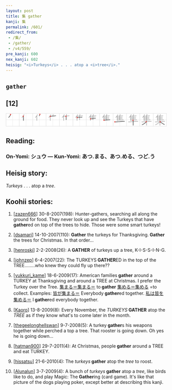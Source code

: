 ```yaml
---
layout: post
title: 集 gather
kanji: 集
permalink: /601/
redirect_from:
 - /集/
 - /gather/
 - /v4/559/
pre_kanji: 600
nex_kanji: 602
heisig: "<i>Turkeys</i> . . . atop a <i>tree</i>."
---
```


## `gather`

## [12]

<div class="stroke"><img src="../images/E99B86.png" /></div>

## Reading:

### On-Yomi: シュウ &mdash; Kun-Yomi: あつ.まる、あつ.める、つど.う

## Heisig story:

<i>Turkeys</i> . . . atop a <i>tree</i>.

## Koohii stories:

1) [<a href="http://kanji.koohii.com/profile/zazen666">zazen666</a>] 30-8-2007(198): Hunter-gathers, searching all along the ground for food. They never look up and see the Turkeys that have<strong> gather</strong>ed on top of the trees to hide. Those were some smart turkeys!

2) [<a href="http://kanji.koohii.com/profile/dsamari">dsamari</a>] 14-10-2007(110): <strong>Gather</strong> the turkeys for Thanksgiving.<strong> Gather</strong> the trees for Christmas. In that order...

3) [<a href="http://kanji.koohii.com/profile/henroski">henroski</a>] 2-2-2008(26): A<strong> GATHER</strong> of turkeys up a tree, K-I-S-S-I-N-G.

4) [<a href="http://kanji.koohii.com/profile/johnzep">johnzep</a>] 6-4-2007(22): The TURKEYS<strong> GATHER</strong>ED in the top of the TREE........who knew they could fly up there??

5) [<a href="http://kanji.koohii.com/profile/yukkuri_kame">yukkuri_kame</a>] 18-6-2009(17): American families<strong> gather</strong> around a TURKEY at Thanksgiving and around a TREE at Christmas. I prefer the Turkey over the Tree. <a href="http://google.com/#q=集まる＝集まる＝">集まる＝集まる＝</a> to<strong> gather</strong> <a href="http://google.com/#q=集める＝集める">集める＝集める</a> =to collect. Examples: <a href="http://google.com/#q=皆が集まる＝">皆が集まる＝</a> Everybody<strong> gather</strong>ed together. <a href="http://google.com/#q=私は皆を集める＝">私は皆を集める＝</a> I<strong> gather</strong>ed everybody together.

6) [<a href="http://kanji.koohii.com/profile/Kaoro">Kaoro</a>] 13-8-2009(8): Every November, the <em>TURKEYS</em><strong> GATHER</strong> atop the <em>TREE</em> as if they know what&#039;s to come later in the month.

7) [<a href="http://kanji.koohii.com/profile/thegeelonghellswan">thegeelonghellswan</a>] 9-7-2008(5): A turkey<strong> gather</strong>s his weapons together while perched a top a tree. That rooster is going down. Oh yes he is going down...

8) [<a href="http://kanji.koohii.com/profile/hatman900">hatman900</a>] 29-7-2011(4): At Christmas, people<strong> gather</strong> around a TREE and eat TURKEY.

9) [<a href="http://kanji.koohii.com/profile/hissatsu">hissatsu</a>] 21-6-2010(4): The <em>turkeys</em><strong> gather</strong> atop the <em>tree</em> to roost.

10) [<a href="http://kanji.koohii.com/profile/Alunalun">Alunalun</a>] 3-7-2009(4): A bunch of <em>turkeys</em><strong> gather</strong> atop a <em>tree</em>, like birds like to do, and play Magic: The<strong> Gather</strong>ing (card game). It&#039;s like that picture of the dogs playing poker, except better at describing this kanji.
